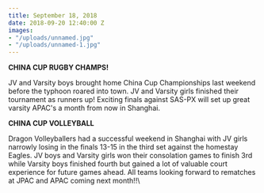 ```yaml
---
title: September 18, 2018
date: 2018-09-20 12:40:00 Z
images:
- "/uploads/unnamed.jpg"
- "/uploads/unnamed-1.jpg"
---
```


**CHINA CUP RUGBY CHAMPS!**

JV and Varsity boys brought home China Cup Championships last weekend before the typhoon roared into town. JV and Varsity girls finished their tournament as runners up! Exciting finals against SAS-PX will set up great varsity APAC's a month from now in Shanghai.

**CHINA CUP VOLLEYBALL**

Dragon Volleyballers had a successful weekend in Shanghai with JV girls narrowly losing in the finals 13-15 in the third set against the homestay Eagles. JV boys and Varsity girls won their consolation games to finish 3rd while Varsity boys finished fourth but gained a lot of valuable court experience for future games ahead. All teams looking forward to rematches at JPAC and APAC coming next month!!\
